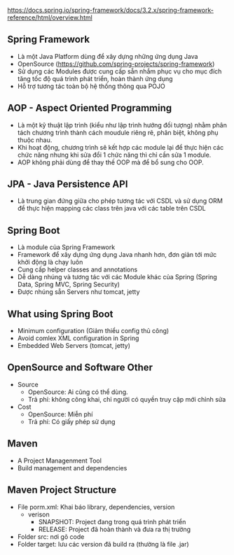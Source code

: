 https://docs.spring.io/spring-framework/docs/3.2.x/spring-framework-reference/html/overview.html

## Spring Framework 
- Là một Java Platform dùng để xây dựng những ứng dụng Java
- OpenSource (https://github.com/spring-projects/spring-framework)
- Sử dụng các Modules được cung cấp sẵn nhắm phục vụ cho mục đích tăng tốc độ quá trình phát triển, hoàn thành ứng dụng  
- Hỗ trợ tương tác toàn bộ hệ thống thông qua POJO

## AOP - Aspect Oriented Programming 
- Là một kỹ thuật lập trình (kiểu như lập trình hướng đối tượng) nhằm phân tách chương trình thành cách moudule riêng rẽ, phân biệt, không phụ thuộc nhau.
- Khi hoạt động, chương trình sẽ kết hợp các module lại để thực hiện các chức năng nhưng khi sửa đổi 1 chức năng thì chỉ cần sửa 1 module.
- AOP không phải dùng để thay thế OOP mà để bổ sung cho OOP.

## JPA - Java Persistence API
- Là trung gian đứng giữa cho phép tương tác với CSDL và sử dụng ORM để thực hiện mapping các class trên java với các table trên CSDL

## Spring Boot
- Là module của Spring Framework 
- Framework để xây dựng ứng dụng Java nhanh hơn, đơn giản tới mức khởi động là chạy luôn
- Cung cấp helper classes and annotations
- Dễ dàng nhúng và tương tác với các Module khác của Spring (Spring Data, Spring MVC, Spring Security)
- Được nhúng sẵn Servers như tomcat, jetty

## What using Spring Boot
- Minimum configuration (Giảm thiểu config thủ công)
- Avoid comlex XML configuration in Spring
- Embedded Web Servers (tomcat, jetty)

## OpenSource and Software Other
- Source
  - OpenSource: Ai cũng có thể dùng.
  - Trả phí: không công khai, chỉ người có quyền truy cập mới chỉnh sửa
- Cost
  - OpenSource: Miễn phí
  - Trả phí: Có giấy phép sử dụng

## Maven 
- A Project Managenment Tool
- Build management and dependencies

## Maven Project Structure
- File porm.xml: Khai báo library, dependencies, version
  - verison
     - SNAPSHOT: Project đang trong quá trình phát triển
     - RELEASE: Project đã hoàn thành và đưa ra thị trường
- Folder src: nơi gõ code
- Folder target: lưu các version đã build ra (thường là file .jar)